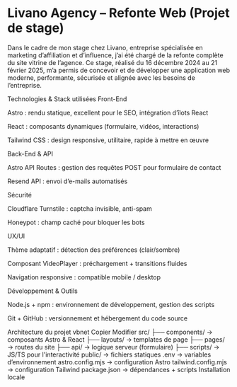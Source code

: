 
# Livano Agency – Refonte Web (Projet de stage)

Dans le cadre de mon stage chez Livano, entreprise spécialisée en marketing d’affiliation et d’influence, j’ai été chargé de la refonte complète du site vitrine de l’agence. Ce stage, réalisé du 16 décembre 2024 au 21 février 2025, m’a permis de concevoir et de développer une application web moderne, performante, sécurisée et alignée avec les besoins de l’entreprise.

Technologies & Stack utilisées
Front-End

Astro : rendu statique, excellent pour le SEO, intégration d’îlots React

React : composants dynamiques (formulaire, vidéos, interactions)

Tailwind CSS : design responsive, utilitaire, rapide à mettre en œuvre

Back-End & API

Astro API Routes : gestion des requêtes POST pour formulaire de contact

Resend API : envoi d’e-mails automatisés

Sécurité

Cloudflare Turnstile : captcha invisible, anti-spam

Honeypot : champ caché pour bloquer les bots

UX/UI

Thème adaptatif : détection des préférences (clair/sombre)

Composant VideoPlayer : préchargement + transitions fluides

Navigation responsive : compatible mobile / desktop

Développement & Outils

Node.js + npm : environnement de développement, gestion des scripts

Git + GitHub : versionnement et hébergement du code source

Architecture du projet
vbnet
Copier
Modifier
src/
├── components/       → composants Astro & React
├── layouts/          → templates de page
├── pages/            → routes du site
├── api/              → logique serveur (formulaire)
├── scripts/          → JS/TS pour l'interactivité
public/               → fichiers statiques
.env                  → variables d’environnement
astro.config.mjs      → configuration Astro
tailwind.config.mjs   → configuration Tailwind
package.json          → dépendances + scripts
Installation locale

